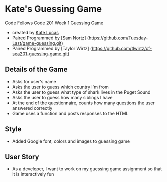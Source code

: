 # Kate's Guessing Game
Code Fellows Code 201 Week 1 Guessing Game
* created by [Kate Lucas](https://github.com/katepaulino/guessing-game.git)
* Paired Programmed by [Sam Nortz] (https://github.com/Tuesday-Last/game-guessing.git)
* Paired Programmed by [Taylor Wirtz] (https://github.com/tlwirtz/cf-sea201-guessing-game.git)

## Details of the Game
  - Asks for user's name
  - Asks the user to guess which country I'm from
  - Asks the user to guess what type of shark lives in the Puget Sound
  - Asks the user to guess how many siblings I have
  - At the end of the questionnaire, counts how many questions the user answered correctly
  - Game uses a function and posts responses to the HTML

## Style
  - Added Google font, colors and images to guessing game

## User Story
 - As a developer, I want to work on my guessing game assignment so that it is interactively fun
